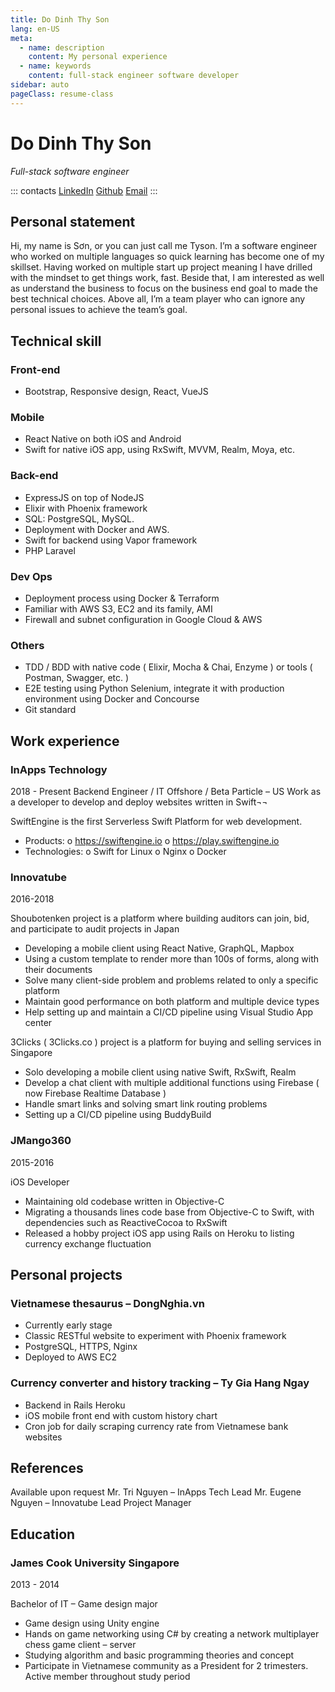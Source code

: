 ```yaml
---
title: Do Dinh Thy Son
lang: en-US
meta:
  - name: description
    content: My personal experience
  - name: keywords
    content: full-stack engineer software developer
sidebar: auto
pageClass: resume-class
---
```

# Do Dinh Thy Son
<div class='subtitle'><em>Full-stack software engineer</em></div>

::: contacts
[LinkedIn](https://www.linkedin.com/in/đỗ-đình-thy-sơn-532b7886)
[Github](https://github.com/doraeminemon)
[Email](mailto:dodinhthyson@gmail.com)
:::

## Personal statement
Hi, my name is Sơn, or you can just call me Tyson. I’m a software engineer who worked on multiple languages so quick learning has become one of my skillset. Having worked on multiple start up project meaning I have drilled with the mindset to get things work, fast. Beside that, I am interested as well as understand the business to focus on the business end goal to made the best technical choices. Above all, I’m a team player who can ignore any personal issues to achieve the team’s goal.
## Technical skill
### Front-end
- Bootstrap, Responsive design, React, VueJS
### Mobile
- React Native on both iOS and Android
-	Swift for native iOS app, using RxSwift, MVVM, Realm, Moya, etc.
### Back-end
-	ExpressJS on top of NodeJS
-	Elixir with Phoenix framework
-	SQL: PostgreSQL, MySQL.
-	Deployment with Docker and AWS.
-	Swift for backend using Vapor framework
-	PHP Laravel
### Dev Ops
-	Deployment process using Docker & Terraform
-	Familiar with AWS S3, EC2 and its family, AMI
-	Firewall and subnet configuration in Google Cloud & AWS
### Others
-	TDD / BDD with native code ( Elixir, Mocha & Chai, Enzyme ) or tools ( Postman, Swagger, etc. )
-	E2E testing using Python Selenium, integrate it with production environment using Docker and Concourse
-	Git standard

## Work experience
### InApps Technology
2018 - Present
Backend Engineer / IT Offshore / Beta Particle – US
Work as a developer to develop and deploy websites written in Swift¬¬

SwiftEngine is the first Serverless Swift Platform for web development.
-	Products:
o	https://swiftengine.io
o	https://play.swiftengine.io
-	Technologies:
o	Swift for Linux
o	Nginx
o	Docker

### Innovatube
2016-2018

Shoubotenken project is a platform where building auditors can join, bid, and participate to audit projects in Japan
-	Developing a mobile client using React Native, GraphQL, Mapbox
-	Using a custom template to render more than 100s of forms, along with their documents
-	Solve many client-side problem and problems related to only a specific platform
-	Maintain good performance on both platform and multiple device types
-	Help setting up and maintain a CI/CD pipeline using Visual Studio App center

3Clicks ( 3Clicks.co ) project is a platform for buying and selling services in Singapore
-	Solo developing a mobile client using native Swift, RxSwift, Realm
-	Develop a chat client with multiple additional functions using Firebase ( now Firebase Realtime Database )
-	Handle smart links and solving smart link routing problems
-	Setting up a CI/CD pipeline using BuddyBuild
### JMango360
2015-2016

iOS Developer
-	Maintaining old codebase written in Objective-C
-	Migrating a thousands lines code base from Objective-C to Swift, with dependencies such as ReactiveCocoa to RxSwift
-	Released a hobby project iOS app using Rails on Heroku to listing currency exchange fluctuation

## Personal projects

### Vietnamese thesaurus – DongNghia.vn
-	Currently early stage
-	Classic RESTful website to experiment with Phoenix framework
-	PostgreSQL, HTTPS, Nginx
-	Deployed to AWS EC2

### Currency converter and history tracking – Ty Gia Hang Ngay
-	Backend in Rails Heroku
-	iOS mobile front end with custom history chart
-	Cron job for daily scraping currency rate from Vietnamese bank websites

## References
Available upon request
Mr. Tri Nguyen – InApps Tech Lead
Mr. Eugene Nguyen – Innovatube Lead Project Manager

## Education
### James Cook University Singapore
2013 - 2014

Bachelor of IT – Game design major
-	Game design using Unity engine
-	Hands on game networking using C# by creating a network multiplayer chess game client – server
-	Studying algorithm and basic programming theories and concept
-	Participate in Vietnamese community as a President for 2 trimesters. Active member throughout study period


